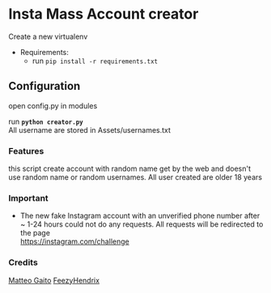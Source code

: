 # Insta Mass Account creator
Create a new virtualenv

- Requirements:<br>
  - run `pip install -r requirements.txt`

## Configuration
open config.py in modules

run <strong>`python creator.py`</strong>
<br>
All username are stored in Assets/usernames.txt

### Features
this script create account with random name get by the web and doesn't use random name or random usernames. All user created are older 18 years

### Important
-  The new fake Instagram account with an unverified phone number after ~ 1-24 hours could not do any requests. All requests will be redirected to the page           
<a href="https://instagram.com/challenge">https://instagram.com/challenge</a>

### Credits
[Matteo Gaito](https://github.com/matteogaito)
[FeezyHendrix](https://github.com/FeezyHendrix)
